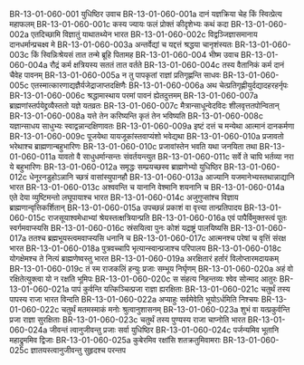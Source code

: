 BR-13-01-060-001	युधिष्ठिर उवाच
BR-13-01-060-001a	दानं यज्ञक्रिया चेह किं स्वित्प्रेत्य महाफलम्
BR-13-01-060-001c	कस्य ज्यायः फलं प्रोक्तं कीदृशेभ्यः कथं कदा
BR-13-01-060-002a	एतदिच्छामि विज्ञातुं याथातथ्येन भारत
BR-13-01-060-002c	विद्वञ्जिज्ञासमानाय दानधर्मान्प्रचक्ष्व मे
BR-13-01-060-003a	अन्तर्वेद्यां च यद्दत्तं श्रद्धया चानृशंस्यतः
BR-13-01-060-003c	किं स्विन्निःश्रेयसं तात तन्मे ब्रूहि पितामह
BR-13-01-060-004	भीष्म उवाच
BR-13-01-060-004a	रौद्रं कर्म क्षत्रियस्य सततं तात वर्तते
BR-13-01-060-004c	तस्य वैतानिकं कर्म दानं चैवेह पावनम्
BR-13-01-060-005a	न तु पापकृतां राज्ञां प्रतिगृह्णन्ति साधवः
BR-13-01-060-005c	एतस्मात्कारणाद्यज्ञैर्यजेद्राजाप्तदक्षिणैः
BR-13-01-060-006a	अथ चेत्प्रतिगृह्णीयुर्दद्यादहरहर्नृपः
BR-13-01-060-006c	श्रद्धामास्थाय परमां पावनं ह्येतदुत्तमम्
BR-13-01-060-007a	ब्राह्मणांस्तर्पयेद्द्रव्यैस्ततो यज्ञे यतव्रतः
BR-13-01-060-007c	मैत्रान्साधून्वेदविदः शीलवृत्ततपोन्वितान्
BR-13-01-060-008a	यत्ते तेन करिष्यन्ति कृतं तेन भविष्यति
BR-13-01-060-008c	यज्ञान्साधय साधुभ्यः स्वाद्वन्नान्दक्षिणावतः
BR-13-01-060-009a	इष्टं दत्तं च मन्येथा आत्मानं दानकर्मणा
BR-13-01-060-009c	पूजयेथा यायजूकांस्तवाप्यंशो भवेद्यथा
BR-13-01-060-010a	प्रजावतो भरेथाश्च ब्राह्मणान्बहुभारिणः
BR-13-01-060-010c	प्रजावांस्तेन भवति यथा जनयिता तथा
BR-13-01-060-011a	यावतो वै साधुधर्मान्सन्तः संवर्तयन्त्युत
BR-13-01-060-011c	सर्वे ते चापि भर्तव्या नरा ये बहुभारिणः
BR-13-01-060-012a	समृद्धः सम्प्रयच्छस्व ब्राह्मणेभ्यो युधिष्ठिर
BR-13-01-060-012c	धेनूरनडुहोऽन्नानि च्छत्रं वासांस्युपानहौ
BR-13-01-060-013a	आज्यानि यजमानेभ्यस्तथान्नाद्यानि भारत
BR-13-01-060-013c	अश्ववन्ति च यानानि वेश्मानि शयनानि च
BR-13-01-060-014a	एते देया व्युष्टिमन्तो लघूपायाश्च भारत
BR-13-01-060-014c	अजुगुप्सांश्च विज्ञाय ब्राह्मणान्वृत्तिकर्शितान्
BR-13-01-060-015a	उपच्छन्नं प्रकाशं वा वृत्त्या तान्प्रतिपादय
BR-13-01-060-015c	राजसूयाश्वमेधाभ्यां श्रेयस्तत्क्षत्रियान्प्रति
BR-13-01-060-016a	एवं पापैर्विमुक्तस्त्वं पूतः स्वर्गमवाप्स्यसि
BR-13-01-060-016c	स्रंसयित्वा पुनः कोशं यद्राष्ट्रं पालयिष्यसि
BR-13-01-060-017a	ततश्च ब्रह्मभूयस्त्वमवाप्स्यसि धनानि च
BR-13-01-060-017c	आत्मनश्च परेषां च वृत्तिं संरक्ष भारत
BR-13-01-060-018a	पुत्रवच्चापि भृत्यान्स्वान्प्रजाश्च परिपालय
BR-13-01-060-018c	योगक्षेमश्च ते नित्यं ब्राह्मणेष्वस्तु भारत
BR-13-01-060-019a	अरक्षितारं हर्तारं विलोप्तारमदायकम्
BR-13-01-060-019c	तं स्म राजकलिं हन्युः प्रजाः सम्भूय निर्घृणम्
BR-13-01-060-020a	अहं वो रक्षितेत्युक्त्वा यो न रक्षति भूमिपः
BR-13-01-060-020c	स संहत्य निहन्तव्यः श्वेव सोन्माद आतुरः
BR-13-01-060-021a	पापं कुर्वन्ति यत्किञ्चित्प्रजा राज्ञा ह्यरक्षिताः
BR-13-01-060-021c	चतुर्थं तस्य पापस्य राजा भारत विन्दति
BR-13-01-060-022a	अप्याहुः सर्वमेवेति भूयोऽर्धमिति निश्चयः
BR-13-01-060-022c	चतुर्थं मतमस्माकं मनोः श्रुत्वानुशासनम्
BR-13-01-060-023a	शुभं वा यत्प्रकुर्वन्ति प्रजा राज्ञा सुरक्षिताः
BR-13-01-060-023c	चतुर्थं तस्य पुण्यस्य राजा चाप्नोति भारत
BR-13-01-060-024a	जीवन्तं त्वानुजीवन्तु प्रजाः सर्वा युधिष्ठिर
BR-13-01-060-024c	पर्जन्यमिव भूतानि महाद्रुममिव द्विजाः
BR-13-01-060-025a	कुबेरमिव रक्षांसि शतक्रतुमिवामराः
BR-13-01-060-025c	ज्ञातयस्त्वानुजीवन्तु सुहृदश्च परन्तप
